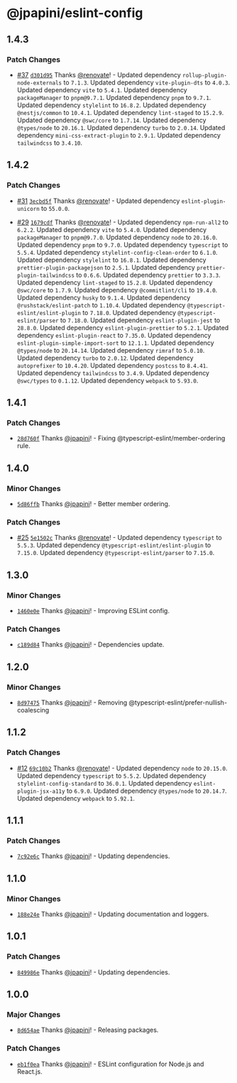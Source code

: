 # @jpapini/eslint-config

## 1.4.3

### Patch Changes

-   [#37](https://github.com/jpapini/shar-shared-tools/pull/37) [`d301d95`](https://github.com/jpapini/shar-shared-tools/commit/d301d95fdc24c4a1a26d7eb1e4d31c6e38161eb5) Thanks [@renovate](https://github.com/apps/renovate)! - Updated dependency `rollup-plugin-node-externals` to `7.1.3`.
    Updated dependency `vite-plugin-dts` to `4.0.3`.
    Updated dependency `vite` to `5.4.1`.
    Updated dependency `packageManager` to `pnpm@9.7.1`.
    Updated dependency `pnpm` to `9.7.1`.
    Updated dependency `stylelint` to `16.8.2`.
    Updated dependency `@nestjs/common` to `10.4.1`.
    Updated dependency `lint-staged` to `15.2.9`.
    Updated dependency `@swc/core` to `1.7.14`.
    Updated dependency `@types/node` to `20.16.1`.
    Updated dependency `turbo` to `2.0.14`.
    Updated dependency `mini-css-extract-plugin` to `2.9.1`.
    Updated dependency `tailwindcss` to `3.4.10`.

## 1.4.2

### Patch Changes

-   [#31](https://github.com/jpapini/shar-shared-tools/pull/31) [`3ecbd5f`](https://github.com/jpapini/shar-shared-tools/commit/3ecbd5f302993864e1f4e25bd3fb419d930bddca) Thanks [@renovate](https://github.com/apps/renovate)! - Updated dependency `eslint-plugin-unicorn` to `55.0.0`.

-   [#29](https://github.com/jpapini/shar-shared-tools/pull/29) [`1679cdf`](https://github.com/jpapini/shar-shared-tools/commit/1679cdf896b339aa237b04f128b314cb4ec37253) Thanks [@renovate](https://github.com/apps/renovate)! - Updated dependency `npm-run-all2` to `6.2.2`.
    Updated dependency `vite` to `5.4.0`.
    Updated dependency `packageManager` to `pnpm@9.7.0`.
    Updated dependency `node` to `20.16.0`.
    Updated dependency `pnpm` to `9.7.0`.
    Updated dependency `typescript` to `5.5.4`.
    Updated dependency `stylelint-config-clean-order` to `6.1.0`.
    Updated dependency `stylelint` to `16.8.1`.
    Updated dependency `prettier-plugin-packagejson` to `2.5.1`.
    Updated dependency `prettier-plugin-tailwindcss` to `0.6.6`.
    Updated dependency `prettier` to `3.3.3`.
    Updated dependency `lint-staged` to `15.2.8`.
    Updated dependency `@swc/core` to `1.7.9`.
    Updated dependency `@commitlint/cli` to `19.4.0`.
    Updated dependency `husky` to `9.1.4`.
    Updated dependency `@rushstack/eslint-patch` to `1.10.4`.
    Updated dependency `@typescript-eslint/eslint-plugin` to `7.18.0`.
    Updated dependency `@typescript-eslint/parser` to `7.18.0`.
    Updated dependency `eslint-plugin-jest` to `28.8.0`.
    Updated dependency `eslint-plugin-prettier` to `5.2.1`.
    Updated dependency `eslint-plugin-react` to `7.35.0`.
    Updated dependency `eslint-plugin-simple-import-sort` to `12.1.1`.
    Updated dependency `@types/node` to `20.14.14`.
    Updated dependency `rimraf` to `5.0.10`.
    Updated dependency `turbo` to `2.0.12`.
    Updated dependency `autoprefixer` to `10.4.20`.
    Updated dependency `postcss` to `8.4.41`.
    Updated dependency `tailwindcss` to `3.4.9`.
    Updated dependency `@swc/types` to `0.1.12`.
    Updated dependency `webpack` to `5.93.0`.

## 1.4.1

### Patch Changes

-   [`28d760f`](https://github.com/jpapini/shar-shared-tools/commit/28d760fee67275511db89150a67f6074e3f950eb) Thanks [@jpapini](https://github.com/jpapini)! - Fixing @typescript-eslint/member-ordering rule.

## 1.4.0

### Minor Changes

-   [`5d86ffb`](https://github.com/jpapini/shar-shared-tools/commit/5d86ffb26c123413b4001bc23a18bbb6dac2fb47) Thanks [@jpapini](https://github.com/jpapini)! - Better member ordering.

### Patch Changes

-   [#25](https://github.com/jpapini/shar-shared-tools/pull/25) [`5e1502c`](https://github.com/jpapini/shar-shared-tools/commit/5e1502c633539e9b344ed5c0cc3f1a13977215d1) Thanks [@renovate](https://github.com/apps/renovate)! - Updated dependency `typescript` to `5.5.3`.
    Updated dependency `@typescript-eslint/eslint-plugin` to `7.15.0`.
    Updated dependency `@typescript-eslint/parser` to `7.15.0`.

## 1.3.0

### Minor Changes

-   [`1460e0e`](https://github.com/jpapini/shar-shared-tools/commit/1460e0eda1f1a92616fe375e567ede8d6b40c44c) Thanks [@jpapini](https://github.com/jpapini)! - Improving ESLint config.

### Patch Changes

-   [`c189d84`](https://github.com/jpapini/shar-shared-tools/commit/c189d845dd2e12474dfb4955277a4595b47ba0ed) Thanks [@jpapini](https://github.com/jpapini)! - Dependencies update.

## 1.2.0

### Minor Changes

-   [`8d97475`](https://github.com/jpapini/shar-shared-tools/commit/8d97475202550239a896ec78bda860e2fdc549fe) Thanks [@jpapini](https://github.com/jpapini)! - Removing @typescript-eslint/prefer-nullish-coalescing

## 1.1.2

### Patch Changes

-   [#12](https://github.com/jpapini/shar-shared-tools/pull/12) [`69c10b2`](https://github.com/jpapini/shar-shared-tools/commit/69c10b24607fbc7c554162901fdb0fbefe7bc8fd) Thanks [@renovate](https://github.com/apps/renovate)! - Updated dependency `node` to `20.15.0`.
    Updated dependency `typescript` to `5.5.2`.
    Updated dependency `stylelint-config-standard` to `36.0.1`.
    Updated dependency `eslint-plugin-jsx-a11y` to `6.9.0`.
    Updated dependency `@types/node` to `20.14.7`.
    Updated dependency `webpack` to `5.92.1`.

## 1.1.1

### Patch Changes

-   [`7c92e6c`](https://github.com/jpapini/shar-shared-tools/commit/7c92e6c4aab35e0efdca2d85b1622d20acafb21a) Thanks [@jpapini](https://github.com/jpapini)! - Updating dependencies.

## 1.1.0

### Minor Changes

-   [`188e24e`](https://github.com/jpapini/shar-shared-tools/commit/188e24e00821ee32eef97e1e22099f7de5e85a46) Thanks [@jpapini](https://github.com/jpapini)! - Updating documentation and loggers.

## 1.0.1

### Patch Changes

-   [`849986e`](https://github.com/jpapini/shar-shared-tools/commit/849986e9cee2065f5096b69e5523f72076ec7a1e) Thanks [@jpapini](https://github.com/jpapini)! - Updating dependencies.

## 1.0.0

### Major Changes

-   [`8d654ae`](https://github.com/jpapini/shar-shared-tools/commit/8d654aec92158cda9d89308e7851675e4e65ffa8) Thanks [@jpapini](https://github.com/jpapini)! - Releasing packages.

### Patch Changes

-   [`eb1f0ea`](https://github.com/jpapini/shar-shared-tools/commit/eb1f0ea1875f6e13e88daf4016d0b457feef222d) Thanks [@jpapini](https://github.com/jpapini)! - ESLint configuration for Node.js and React.js.
